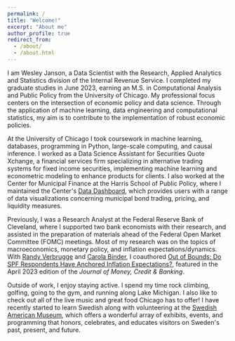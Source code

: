 ```yaml
---
permalink: /
title: "Welcome!"
excerpt: "About me"
author_profile: true
redirect_from: 
  - /about/
  - /about.html
---
```


I am Wesley Janson, a Data Scientist with the Research, Applied Analytics and Statistics division of the Internal Revenue Service. I completed my graduate studies in June 2023, earning an M.S. in Computational Analysis and Public Policy from the University of Chicago. My professional focus centers on the intersection of economic policy and data science. Through the application of machine learning, data engineering and computational statistics, my aim is to contribute to the implementation of robust economic policies.

At the University of Chicago I took coursework in machine learning, databases, programming in Python, large-scale computing, and causal inference. I worked as a Data Science Assistant for Securities Quote Xchange, a financial services firm specializing in alternative trading systems for fixed income securities, implementing machine learning and econometric modeling to enhance products for clients. I also worked at the Center for Municipal Finance at the Harris School of Public Policy, where I maintained the Center's <a href="https://munifinance.uchicago.edu/data_dashboard/" data-sf-ec-immutable="" data-sf-marked="" target="_blank" rel="noopener"><span style="text-decoration: underline;">Data Dashboard</span></a>, which provides users with a range of data visualizations concerning municipal bond trading, pricing, and liquidity measures.

Previously, I was a Research Analyst at the Federal Reserve Bank of Cleveland, where I supported two bank economists with their research, and assisted in the  preparation of materials ahead of the Federal Open Market Committee (FOMC) meetings. Most of my research was on the topics of macroeconomics, monetary policy, and inflation expectations/dynamics. With <a href="https://www.clevelandfed.org/research/economists/verbrugge-randal-j" data-sf-ec-immutable="" data-sf-marked="" target="_blank" rel="noopener"><span style="text-decoration: underline;">Randy Verbrugge</span></a> and <a href="https://carolabinder.sites.haverford.edu/" data-sf-ec-immutable="" data-sf-marked="" target="_blank" rel="noopener"><span style="text-decoration: underline;">Carola Binder</span></a>, I coauthored <a href="https://onlinelibrary.wiley.com/doi/abs/10.1111/jmcb.12968" data-sf-ec-immutable="" data-sf-marked="" target="_blank" rel="noopener"><span style="text-decoration: underline;">Out of Bounds: Do SPF Respondents Have Anchored Inflation Expectations?</span></a>, featured in the April 2023 edition of the *Journal of Money, Credit & Banking*. 

Outside of work, I enjoy staying active. I spend my time rock climbing, golfing, going to the gym, and running along Lake Michigan. I also like to check out all of the live music and great food Chicago has to offer! I have recently started to learn Swedish along with volunteering at the <a href="https://swedishamericanmuseum.org/" data-sf-ec-immutable="" data-sf-marked="" target="_blank" rel="noopener"><span style="text-decoration: underline;">Swedish American Museum</span></a>, which offers a wonderful array of exhibits, events, and programming that honors, celebrates, and educates visitors on Sweden's past, present, and future.
